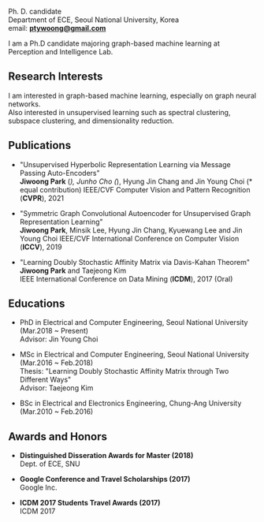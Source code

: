 Ph. D. candidate  
Department of ECE, Seoul National University, Korea  
email: **ptywoong@gmail.com**  

I am a Ph.D candidate majoring graph-based machine learning at Perception and Intelligence Lab.

## Research Interests

I am interested in graph-based machine learning, especially on graph neural networks.  
Also interested in unsupervised learning such as spectral clustering, subspace clustering, and dimensionality reduction.

## Publications

* "Unsupervised Hyperbolic Representation Learning via Message Passing Auto-Encoders"  
**Jiwoong Park** (*), Junho Cho (*), Hyung Jin Chang and Jin Young Choi (* equal contribution)
IEEE/CVF Computer Vision and Pattern Recognition (**CVPR**), 2021

* "Symmetric Graph Convolutional Autoencoder for Unsupervised Graph Representation Learning"  
**Jiwoong Park**, Minsik Lee, Hyung Jin Chang, Kyuewang Lee and Jin Young Choi
IEEE/CVF International Conference on Computer Vision (**ICCV**), 2019 

* "Learning Doubly Stochastic Affinity Matrix via Davis-Kahan Theorem"  
**Jiwoong Park** and Taejeong Kim  
IEEE International Conference on Data Mining (**ICDM**), 2017 (Oral)

## Educations

* PhD in Electrical and Computer Engineering, Seoul National University (Mar.2018 ~ Present)  
Advisor: Jin Young Choi

* MSc in Electrical and Computer Engineering, Seoul National University (Mar.2016 ~ Feb.2018)  
Thesis: "Learning Doubly Stochastic Affinity Matrix through Two Different Ways"  
Advisor: Taejeong Kim

* BSc in Electrical and Electronics Engineering, Chung-Ang University (Mar.2010 ~ Feb.2016)

## Awards and Honors

* **Distinguished Disseration Awards for Master (2018)**  
Dept. of ECE, SNU  

* **Google Conference and Travel Scholarships (2017)**  
Google Inc.

* **ICDM 2017 Students Travel Awards (2017)**  
ICDM 2017
